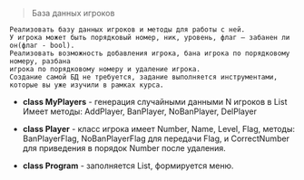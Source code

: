﻿> База данных игроков

    Реализовать базу данных игроков и методы для работы с ней.
    У игрока может быть порядковый номер, ник, уровень, флаг – забанен ли он(флаг - bool).
    Реализовать возможность добавления игрока, бана игрока по порядковому номеру, разбана
    игрока по порядковому номеру и удаление игрока.
    Создание самой БД не требуется, задание выполняется инструментами,
    которые вы уже изучили в рамках курса.

* **class MyPlayers** - генерация случайными данными N игроков в List<Player>
Имеет методы: AddPlayer, BanPlayer, NoBanPlayer, DelPlayer

* **class Player** - класс игрока имеет Number, Name, Level, Flag, методы: 
BanPlayerFlag, NoBanPlayerFlag для передачи Flag, и CorrectNumber для приведения
в порядок Number после удаления.

* **class Program** - заполняется List<Player>, формируется меню.



